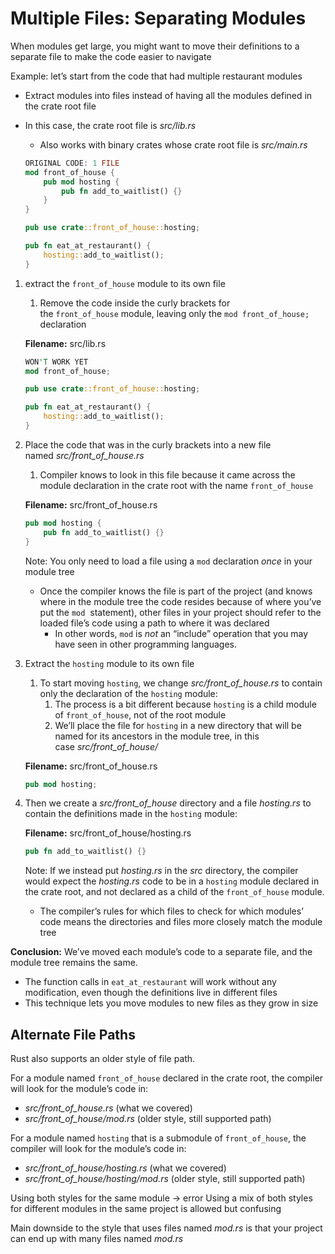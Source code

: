 # Multiple Files: Separating Modules

When modules get large, you might want to move their definitions to a separate file to make the code easier to navigate

Example: let’s start from the code that had multiple restaurant modules

- Extract modules into files instead of having all the modules defined in the crate root file
- In this case, the crate root file is *src/lib.rs*
    - Also works with binary crates whose crate root file is *src/main.rs*
    
    ```rust
    ORIGINAL CODE: 1 FILE
    mod front_of_house {
        pub mod hosting {
            pub fn add_to_waitlist() {}
        }
    }
    
    pub use crate::front_of_house::hosting;
    
    pub fn eat_at_restaurant() {
        hosting::add_to_waitlist();
    }
    ```
    
1. extract the `front_of_house` module to its own file
    1. Remove the code inside the curly brackets for the `front_of_house` module, leaving only the `mod front_of_house;` declaration
    
    **Filename:** src/lib.rs
    
    ```rust
    WON'T WORK YET
    mod front_of_house;
    
    pub use crate::front_of_house::hosting;
    
    pub fn eat_at_restaurant() {
        hosting::add_to_waitlist();
    }
    ```
    
2. Place the code that was in the curly brackets into a new file named *src/front_of_house.rs*
    1. Compiler knows to look in this file because it came across the module declaration in the crate root with the name `front_of_house`
    
    **Filename:** src/front_of_house.rs
    
    ```rust
    pub mod hosting {
        pub fn add_to_waitlist() {}
    }
    ```
    
    Note: You only need to load a file using a `mod` declaration *once* in your module tree
    
    - Once the compiler knows the file is part of the project (and knows where in the module tree the code resides because of where you’ve put the `mod`
     statement), other files in your project should refer to the loaded file’s code using a path to where it was declared
        - In other words, `mod` is *not* an “include” operation that you may have seen in other programming languages.
3. Extract the `hosting` module to its own file
    1. To start moving `hosting`, we change *src/front_of_house.rs* to contain only the declaration of the `hosting` module:
        1. The process is a bit different because `hosting` is a child module of `front_of_house`, not of the root module
        2. We’ll place the file for `hosting` in a new directory that will be named for its ancestors in the module tree, in this case *src/front_of_house/*
    
    **************Filename:************** src/front_of_house.rs
    
    ```rust
    pub mod hosting;
    ```
    
4. Then we create a *src/front_of_house* directory and a file *hosting.rs* to contain the definitions made in the `hosting` module:
    
    **Filename:** src/front_of_house/hosting.rs
    
    ```rust
    pub fn add_to_waitlist() {}
    ```
    
    Note: If we instead put *hosting.rs* in the *src* directory, the compiler would expect the *hosting.rs* code to be in a `hosting` module declared in the crate root, and not declared as a child of the `front_of_house` module. 
    
    - The compiler’s rules for which files to check for which modules’ code means the directories and files more closely match the module tree
    

**Conclusion:** We’ve moved each module’s code to a separate file, and the module tree remains the same. 

- The function calls in `eat_at_restaurant` will work without any modification, even though the definitions live in different files
- This technique lets you move modules to new files as they grow in size

## Alternate File Paths

Rust also supports an older style of file path. 

For a module named `front_of_house` declared in the crate root, the compiler will look for the module’s code in:

- *src/front_of_house.rs* (what we covered)
- *src/front_of_house/mod.rs* (older style, still supported path)

For a module named `hosting` that is a submodule of `front_of_house`, the compiler will look for the module’s code in:

- *src/front_of_house/hosting.rs* (what we covered)
- *src/front_of_house/hosting/mod.rs* (older style, still supported path)

Using both styles for the same module → error 
Using a mix of both styles for different modules in the same project is allowed but confusing

Main downside to the style that uses files named *mod.rs* is that your project can end up with many files named *mod.rs*